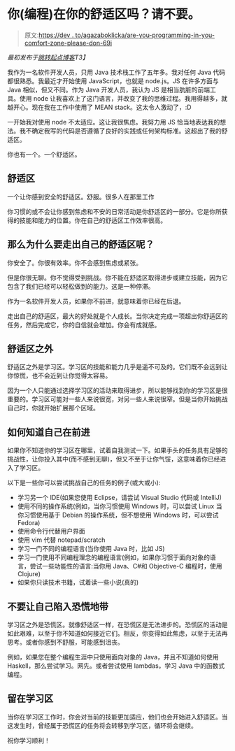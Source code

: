 # 你(编程)在你的舒适区吗？请不要。

> 原文:[https://dev . to/agazaboklicka/are-you-programming-in-you-comfort-zone-please-don-69i](https://dev.to/agazaboklicka/are-you-programming-in-your-comfort-zone-please-dont-69i)

*最初发布于[跳转起点博客](https://jumpstart.blog/2017/11/11/are-you-programming-in-your-comfort-zone-please-dont/)T3】*

我作为一名软件开发人员，只用 Java 技术栈工作了五年多。我对任何 Java 代码都很熟悉。我最近才开始使用 JavaScript，也就是 node.js。JS 在许多方面与 Java 相似，但又不同。作为 Java 开发人员，我认为 JS 是相当肮脏的前端工具。使用 node 让我喜欢上了这门语言，并改变了我的思维过程。我用得越多，就越开心。现在我在工作中使用了 MEAN stack。这太令人激动了，:D

一开始我对使用 node 不太适应。这让我很焦虑。我努力用 JS 恰当地表达我的想法。我不确定我写的代码是否遵循了良好的实践或任何架构标准。这超出了我的舒适区。

你也有一个。一个舒适区。

## 舒适区

一个让你感到安全的舒适区。舒服。很多人在那里工作

你习惯的或不会让你感到焦虑和不安的日常活动是你舒适区的一部分。它是你所获得的技能和能力的位置。你在自己的舒适区工作效率很高。

## 那么为什么要走出自己的舒适区呢？

你安全了。你很有效率。你不会感到焦虑或紧张。

但是你很无聊。你不觉得受到挑战。你不能在舒适区取得进步或建立技能，因为它包含了我们已经可以轻松做到的能力。这是一种停滞。

作为一名软件开发人员，如果你不前进，就意味着你已经在后退。

走出自己的舒适区，最大的好处就是个人成长。当你决定完成一项超出你舒适区的任务，然后完成它，你的自信就会增加。你会有成就感。

## 舒适区之外

舒适区之外是学习区。学习区的技能和能力几乎是遥不可及的。它们既不会远到让你惊慌，也不会近到让你觉得太容易。

因为一个人只能通过选择学习区的活动来取得进步，所以能够找到你的学习区是很重要的。学习区可能对一些人来说很宽，对另一些人来说很窄。但是当你开始挑战自己时，你就开始扩展那个区域。

## 如何知道自己在前进

如果你不知道你的学习区在哪里，试着自我测试一下。如果手头的任务具有足够的挑战性，让你投入其中(而不感到无聊)，但又不至于让你气馁，这意味着你已经进入了学习区。

以下是一些你可以尝试挑战自己的任务的例子(或大或小):

*   学习另一个 IDE(如果您使用 Eclipse，请尝试 Visual Studio 代码或 IntelliJ)
*   使用不同的操作系统(例如，当你习惯使用 Windows 时，可以尝试 Linux 当你习惯使用基于 Debian 的操作系统，但不想使用 Windows 时，可以尝试 Fedora)
*   使用命令行代替用户界面
*   使用 vim 代替 notepad/scratch
*   学习一门不同的编程语言(当你使用 Java 时，比如 JS)
*   学习一门使用不同编程理念的编程语言(例如，如果你习惯于面向对象的语言，尝试一些功能性的语言:当你用 Java、C#和 Objective-C 编程时，使用 Clojure)
*   如果你只读技术书籍，试着读一些小说(真的)

## 不要让自己陷入恐慌地带

学习区之外是恐慌区。就像舒适区一样，在恐慌区是无法进步的。恐慌区的活动是如此艰难，以至于你不知道如何接近它们。相反，你变得如此焦虑，以至于无法再思考。或者你感到不舒服，可能感到沮丧。

例如，如果您在整个编程生涯中只使用面向对象的 Java，并且不知道如何使用 Haskell，那么尝试学习。网先。或者尝试使用 lambdas，学习 Java 中的函数式编程。

## 留在学习区

当你在学习区工作时，你会对当前的技能更加适应，他们也会开始进入舒适区。当这发生时，曾经属于恐慌区的任务将会转移到学习区，循环将会继续。

祝你学习顺利！
